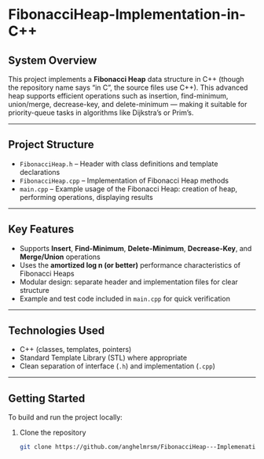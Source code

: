 # FibonacciHeap-Implementation-in-C++

## System Overview  
This project implements a **Fibonacci Heap** data structure in C++ (though the repository name says “in C”, the source files use C++). This advanced heap supports efficient operations such as insertion, find-minimum, union/merge, decrease-key, and delete-minimum — making it suitable for priority-queue tasks in algorithms like Dijkstra’s or Prim’s.

---

## Project Structure  
- `FibonacciHeap.h` – Header with class definitions and template declarations  
- `FibonacciHeap.cpp` – Implementation of Fibonacci Heap methods  
- `main.cpp` – Example usage of the Fibonacci Heap: creation of heap, performing operations, displaying results  

---

## Key Features  
- Supports **Insert**, **Find-Minimum**, **Delete-Minimum**, **Decrease-Key**, and **Merge/Union** operations  
- Uses the **amortized log n (or better)** performance characteristics of Fibonacci Heaps  
- Modular design: separate header and implementation files for clear structure  
- Example and test code included in `main.cpp` for quick verification  

---

## Technologies Used  
- C++ (classes, templates, pointers)  
- Standard Template Library (STL) where appropriate  
- Clean separation of interface (`.h`) and implementation (`.cpp`)  

---

## Getting Started  
To build and run the project locally:  
1. Clone the repository  
   ```bash
   git clone https://github.com/anghelmrsm/FibonacciHeap---Implemenation-in-C-.git
